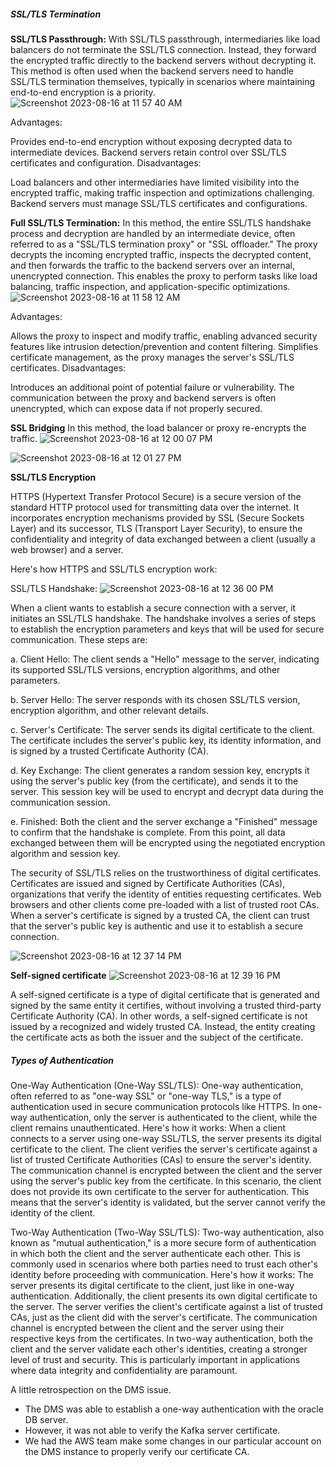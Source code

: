 ##### SSL/TLS Termination

**SSL/TLS Passthrough:**
With SSL/TLS passthrough, intermediaries like load balancers do not terminate the SSL/TLS connection. Instead, they forward the encrypted traffic directly to the backend servers without decrypting it. This method is often used when the backend servers need to handle SSL/TLS termination themselves, typically in scenarios where maintaining end-to-end encryption is a priority.
![Screenshot 2023-08-16 at 11 57 40 AM](https://github.com/vgnshiyer/CS-Handbook/assets/39982819/db5fe50f-6294-49f3-b9ba-4cec0795189a)

Advantages:

Provides end-to-end encryption without exposing decrypted data to intermediate devices.
Backend servers retain control over SSL/TLS certificates and configuration.
Disadvantages:

Load balancers and other intermediaries have limited visibility into the encrypted traffic, making traffic inspection and optimizations challenging.
Backend servers must manage SSL/TLS certificates and configurations.

**Full SSL/TLS Termination:**
In this method, the entire SSL/TLS handshake process and decryption are handled by an intermediate device, often referred to as a "SSL/TLS termination proxy" or "SSL offloader." The proxy decrypts the incoming encrypted traffic, inspects the decrypted content, and then forwards the traffic to the backend servers over an internal, unencrypted connection. This enables the proxy to perform tasks like load balancing, traffic inspection, and application-specific optimizations.
![Screenshot 2023-08-16 at 11 58 12 AM](https://github.com/vgnshiyer/CS-Handbook/assets/39982819/40830b71-3367-48cc-99b9-e78f6830c5c8)

Advantages:

Allows the proxy to inspect and modify traffic, enabling advanced security features like intrusion detection/prevention and content filtering.
Simplifies certificate management, as the proxy manages the server's SSL/TLS certificates.
Disadvantages:

Introduces an additional point of potential failure or vulnerability.
The communication between the proxy and backend servers is often unencrypted, which can expose data if not properly secured.

**SSL Bridging**
In this method, the load balancer or proxy re-encrypts the traffic.
![Screenshot 2023-08-16 at 12 00 07 PM](https://github.com/vgnshiyer/CS-Handbook/assets/39982819/2965c410-7a36-44d6-9f23-c2e97d3cc6e0)

![Screenshot 2023-08-16 at 12 01 27 PM](https://github.com/vgnshiyer/CS-Handbook/assets/39982819/2f57184d-3fd0-42e0-a00a-a78921958839)

**SSL/TLS Encryption**

HTTPS (Hypertext Transfer Protocol Secure) is a secure version of the standard HTTP protocol used for transmitting data over the internet. It incorporates encryption mechanisms provided by SSL (Secure Sockets Layer) and its successor, TLS (Transport Layer Security), to ensure the confidentiality and integrity of data exchanged between a client (usually a web browser) and a server.

Here's how HTTPS and SSL/TLS encryption work:

SSL/TLS Handshake:
![Screenshot 2023-08-16 at 12 36 00 PM](https://github.com/vgnshiyer/CS-Handbook/assets/39982819/0dc2f85a-569d-493c-9c33-f5904c19792b)

When a client wants to establish a secure connection with a server, it initiates an SSL/TLS handshake. The handshake involves a series of steps to establish the encryption parameters and keys that will be used for secure communication. These steps are:

a. Client Hello: The client sends a "Hello" message to the server, indicating its supported SSL/TLS versions, encryption algorithms, and other parameters.

b. Server Hello: The server responds with its chosen SSL/TLS version, encryption algorithm, and other relevant details.

c. Server's Certificate: The server sends its digital certificate to the client. The certificate includes the server's public key, its identity information, and is signed by a trusted Certificate Authority (CA).

d. Key Exchange: The client generates a random session key, encrypts it using the server's public key (from the certificate), and sends it to the server. This session key will be used to encrypt and decrypt data during the communication session.

e. Finished: Both the client and the server exchange a "Finished" message to confirm that the handshake is complete. From this point, all data exchanged between them will be encrypted using the negotiated encryption algorithm and session key.

The security of SSL/TLS relies on the trustworthiness of digital certificates. Certificates are issued and signed by Certificate Authorities (CAs), organizations that verify the identity of entities requesting certificates. Web browsers and other clients come pre-loaded with a list of trusted root CAs. When a server's certificate is signed by a trusted CA, the client can trust that the server's public key is authentic and use it to establish a secure connection.

![Screenshot 2023-08-16 at 12 37 14 PM](https://github.com/vgnshiyer/CS-Handbook/assets/39982819/1f749fb2-bd3d-46f2-b463-5012050c5ab6)

**Self-signed certificate**
![Screenshot 2023-08-16 at 12 39 16 PM](https://github.com/vgnshiyer/CS-Handbook/assets/39982819/65e30b8b-d125-41e0-bcb7-6622fc1d65ac)

A self-signed certificate is a type of digital certificate that is generated and signed by the same entity it certifies, without involving a trusted third-party Certificate Authority (CA). In other words, a self-signed certificate is not issued by a recognized and widely trusted CA. Instead, the entity creating the certificate acts as both the issuer and the subject of the certificate.

##### Types of Authentication

One-Way Authentication (One-Way SSL/TLS):
One-way authentication, often referred to as "one-way SSL" or "one-way TLS," is a type of authentication used in secure communication protocols like HTTPS. In one-way authentication, only the server is authenticated to the client, while the client remains unauthenticated. Here's how it works:
When a client connects to a server using one-way SSL/TLS, the server presents its digital certificate to the client.
The client verifies the server's certificate against a list of trusted Certificate Authorities (CAs) to ensure the server's identity.
The communication channel is encrypted between the client and the server using the server's public key from the certificate.
In this scenario, the client does not provide its own certificate to the server for authentication. This means that the server's identity is validated, but the server cannot verify the identity of the client.

Two-Way Authentication (Two-Way SSL/TLS):
Two-way authentication, also known as "mutual authentication," is a more secure form of authentication in which both the client and the server authenticate each other. This is commonly used in scenarios where both parties need to trust each other's identity before proceeding with communication. Here's how it works:
The server presents its digital certificate to the client, just like in one-way authentication.
Additionally, the client presents its own digital certificate to the server.
The server verifies the client's certificate against a list of trusted CAs, just as the client did with the server's certificate.
The communication channel is encrypted between the client and the server using their respective keys from the certificates.
In two-way authentication, both the client and the server validate each other's identities, creating a stronger level of trust and security. This is particularly important in applications where data integrity and confidentiality are paramount.

A little retrospection on the DMS issue. 
- The DMS was able to establish a one-way authentication with the oracle DB server.
- However, it was not able to verify the Kafka server certificate.
- We had the AWS team make some changes in our particular account on the DMS instance to properly verify our certificate CA.
